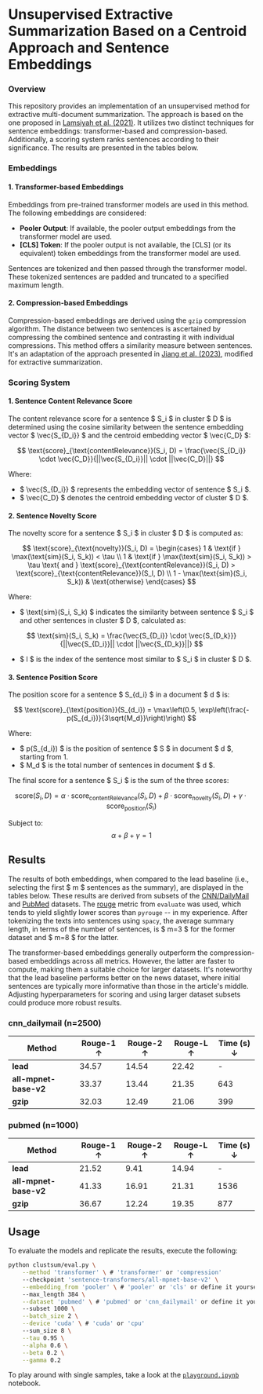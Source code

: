 # Unsupervised Extractive Summarization Based on a Centroid Approach and Sentence Embeddings

### Overview

This repository provides an implementation of an unsupervised method for extractive multi-document summarization. The approach is based on the one proposed in [Lamsiyah et al. (2021)](https://doi.org/10.1016/j.eswa.2020.114152). It utilizes two distinct techniques for sentence embeddings: transformer-based and compression-based. Additionally, a scoring system ranks sentences according to their significance. The results are presented in the tables below.

### Embeddings

#### 1. Transformer-based Embeddings

Embeddings from pre-trained transformer models are used in this method. The following embeddings are considered:

- **Pooler Output**: If available, the pooler output embeddings from the transformer model are used.
- **[CLS] Token**: If the pooler output is not available, the [CLS] (or its equivalent) token embeddings from the transformer model are used.

Sentences are tokenized and then passed through the transformer model. These tokenized sentences are padded and truncated to a specified maximum length.

#### 2. Compression-based Embeddings

Compression-based embeddings are derived using the `gzip` compression algorithm. The distance between two sentences is ascertained by compressing the combined sentence and contrasting it with individual compressions. This method offers a similarity measure between sentences. It's an adaptation of the approach presented in [Jiang et al. (2023)](https://aclanthology.org/2023.findings-acl.426/), modified for extractive summarization.

### Scoring System

#### 1. Sentence Content Relevance Score

The content relevance score for a sentence $ S_i $ in cluster $ D $ is determined using the cosine similarity between the sentence embedding vector $ \vec{S_{D_i}} $ and the centroid embedding vector $ \vec{C_D} $:

$$
\text{score}_{\text{contentRelevance}}(S_i, D) = \frac{\vec{S_{D_i}} \cdot \vec{C_D}}{||\vec{S_{D_i}}|| \cdot ||\vec{C_D}||}
$$

Where:
- $ \vec{S_{D_i}} $ represents the embedding vector of sentence $ S_i $.
- $ \vec{C_D} $ denotes the centroid embedding vector of cluster $ D $.

#### 2. Sentence Novelty Score

The novelty score for a sentence $ S_i $ in cluster $ D $ is computed as:

$$
\text{score}_{\text{novelty}}(S_i, D) = 
\begin{cases} 
1 & \text{if } \max(\text{sim}(S_i, S_k)) < \tau \\
1 & \text{if } \max(\text{sim}(S_i, S_k)) > \tau \text{ and } \text{score}_{\text{contentRelevance}}(S_i, D) > \text{score}_{\text{contentRelevance}}(S_l, D) \\
1 - \max(\text{sim}(S_i, S_k)) & \text{otherwise}
\end{cases}
$$

Where:
- $ \text{sim}(S_i, S_k) $ indicates the similarity between sentence $ S_i $ and other sentences in cluster $ D $, calculated as:

$$
\text{sim}(S_i, S_k) = \frac{\vec{S_{D_i}} \cdot \vec{S_{D_k}}}{||\vec{S_{D_i}}|| \cdot ||\vec{S_{D_k}}||}
$$

- $ l $ is the index of the sentence most similar to $ S_i $ in cluster $ D $.

#### 3. Sentence Position Score

The position score for a sentence $ S_{d_i} $ in a document $ d $ is:

$$
\text{score}_{\text{position}}(S_{d_i}) = \max\left(0.5, \exp\left(\frac{-p(S_{d_i})}{3\sqrt{M_d}}\right)\right)
$$

Where:
- $ p(S_{d_i}) $ is the position of sentence $ S $ in document $ d $, starting from 1.
- $ M_d $ is the total number of sentences in document $ d $.

The final score for a sentence $ S_i $ is the sum of the three scores:

$$
\text{score}(S_i, D) = \alpha \cdot \text{score}_{\text{contentRelevance}}(S_i, D) + \beta \cdot \text{score}_{\text{novelty}}(S_i, D) + \gamma \cdot \text{score}_{\text{position}}(S_i)
$$

Subject to:
$$
\alpha + \beta + \gamma = 1
$$


## Results

The results of both embeddings, when compared to the lead baseline (i.e., selecting the first $ m $ sentences as the summary), are displayed in the tables below. These results are derived from subsets of the [CNN/DailyMail](https://huggingface.co/datasets/cnn_dailymail) and [PubMed](https://huggingface.co/datasets/pubmed) datasets. The [rouge](https://huggingface.co/spaces/evaluate-metric/rouge) metric from `evaluate` was used, which tends to yield slightly lower scores than `pyrouge` -- in my experience. After tokenizing the texts into sentences using `spacy`, the average summary length, in terms of the number of sentences, is $ m=3 $ for the former dataset and $ m=8 $ for the latter.

The transformer-based embeddings generally outperform the compression-based embeddings across all metrics. However, the latter are faster to compute, making them a suitable choice for larger datasets. It's noteworthy that the lead baseline performs better on the news dataset, where initial sentences are typically more informative than those in the article's middle. Adjusting hyperparameters for scoring and using larger dataset subsets could produce more robust results.

### cnn_dailymail (n=2500)

| Method               | Rouge-1 ↑ | Rouge-2 ↑ | Rouge-L ↑ | Time (s) ↓ |
|----------------------|-----------|-----------|-----------|------------|
| **lead**             | 34.57     | 14.54     | 22.42     | -          |
| **all-mpnet-base-v2**| 33.37     | 13.44     | 21.35     | 643        |
| **gzip**             | 32.03     | 12.49     | 21.06     | 399        |

### pubmed (n=1000)

| Method               | Rouge-1 ↑ | Rouge-2 ↑ | Rouge-L ↑ | Time (s) ↓ |
|----------------------|-----------|-----------|-----------|------------|
| **lead**             | 21.52     | 9.41      | 14.94     | -          |
| **all-mpnet-base-v2**| 41.33     | 16.91     | 21.31     | 1536       |
| **gzip**             | 36.67     | 12.24     | 19.35     | 877        |


## Usage

To evaluate the models and replicate the results, execute the following:

```bash
python clustsum/eval.py \
    --method 'transformer' \ # 'transformer' or 'compression'
    --checkpoint 'sentence-transformers/all-mpnet-base-v2' \
    --embedding_from 'pooler' \ # 'pooler' or 'cls' or define it yourself
    --max_length 384 \
    --dataset 'pubmed' \ # 'pubmed' or 'cnn_dailymail' or define it yourself
    --subset 1000 \
    --batch_size 2 \
    --device 'cuda' \ # 'cuda' or 'cpu'
    --sum_size 8 \
    --tau 0.95 \
    --alpha 0.6 \
    --beta 0.2 \
    --gamma 0.2
```

To play around with single samples, take a look at the [`playground.ipynb`](https://github.com/eReverter/clustsum/blob/main/playground.ipynb) notebook.
